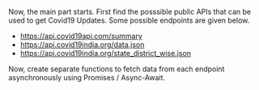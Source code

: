 Now, the main part starts. First find the posssible public APIs that can be used to get Covid19 Updates.
Some possible endpoints are given below.

- https://api.covid19api.com/summary
- https://api.covid19india.org/data.json
- https://api.covid19india.org/state_district_wise.json

Now, create separate functions to fetch data from each endpoint asynchronously using Promises / Async-Await.
